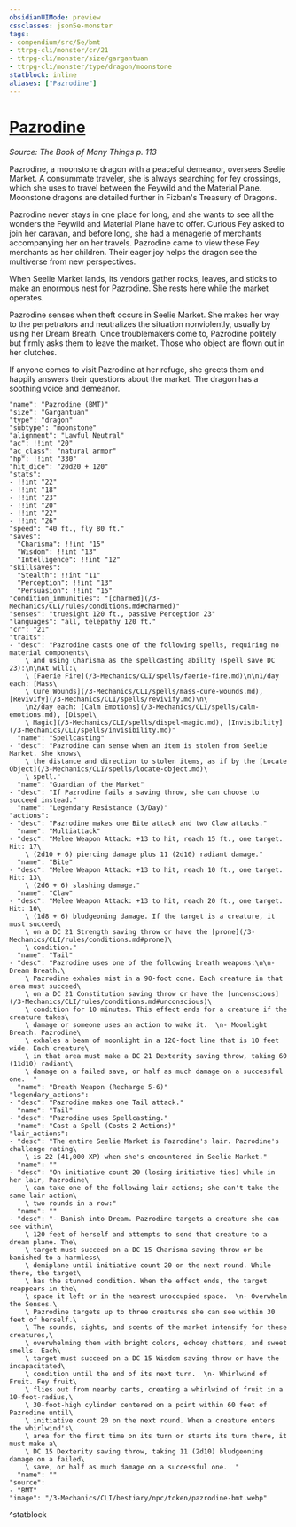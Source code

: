 ```yaml
---
obsidianUIMode: preview
cssclasses: json5e-monster
tags:
- compendium/src/5e/bmt
- ttrpg-cli/monster/cr/21
- ttrpg-cli/monster/size/gargantuan
- ttrpg-cli/monster/type/dragon/moonstone
statblock: inline
aliases: ["Pazrodine"]
---
```

# [Pazrodine](3-Mechanics\CLI\bestiary\npc/pazrodine-bmt.md)
*Source: The Book of Many Things p. 113*  

Pazrodine, a moonstone dragon with a peaceful demeanor, oversees Seelie Market. A consummate traveler, she is always searching for fey crossings, which she uses to travel between the Feywild and the Material Plane. Moonstone dragons are detailed further in Fizban's Treasury of Dragons.

Pazrodine never stays in one place for long, and she wants to see all the wonders the Feywild and Material Plane have to offer. Curious Fey asked to join her caravan, and before long, she had a menagerie of merchants accompanying her on her travels. Pazrodine came to view these Fey merchants as her children. Their eager joy helps the dragon see the multiverse from new perspectives.

When Seelie Market lands, its vendors gather rocks, leaves, and sticks to make an enormous nest for Pazrodine. She rests here while the market operates.

Pazrodine senses when theft occurs in Seelie Market. She makes her way to the perpetrators and neutralizes the situation nonviolently, usually by using her Dream Breath. Once troublemakers come to, Pazrodine politely but firmly asks them to leave the market. Those who object are flown out in her clutches.

If anyone comes to visit Pazrodine at her refuge, she greets them and happily answers their questions about the market. The dragon has a soothing voice and demeanor.

```statblock
"name": "Pazrodine (BMT)"
"size": "Gargantuan"
"type": "dragon"
"subtype": "moonstone"
"alignment": "Lawful Neutral"
"ac": !!int "20"
"ac_class": "natural armor"
"hp": !!int "330"
"hit_dice": "20d20 + 120"
"stats":
- !!int "22"
- !!int "18"
- !!int "23"
- !!int "20"
- !!int "22"
- !!int "26"
"speed": "40 ft., fly 80 ft."
"saves":
  "Charisma": !!int "15"
  "Wisdom": !!int "13"
  "Intelligence": !!int "12"
"skillsaves":
  "Stealth": !!int "11"
  "Perception": !!int "13"
  "Persuasion": !!int "15"
"condition_immunities": "[charmed](/3-Mechanics/CLI/rules/conditions.md#charmed)"
"senses": "truesight 120 ft., passive Perception 23"
"languages": "all, telepathy 120 ft."
"cr": "21"
"traits":
- "desc": "Pazrodine casts one of the following spells, requiring no material components\
    \ and using Charisma as the spellcasting ability (spell save DC 23):\n\nAt will:\
    \ [Faerie Fire](/3-Mechanics/CLI/spells/faerie-fire.md)\n\n1/day each: [Mass\
    \ Cure Wounds](/3-Mechanics/CLI/spells/mass-cure-wounds.md), [Revivify](/3-Mechanics/CLI/spells/revivify.md)\n\
    \n2/day each: [Calm Emotions](/3-Mechanics/CLI/spells/calm-emotions.md), [Dispel\
    \ Magic](/3-Mechanics/CLI/spells/dispel-magic.md), [Invisibility](/3-Mechanics/CLI/spells/invisibility.md)"
  "name": "Spellcasting"
- "desc": "Pazrodine can sense when an item is stolen from Seelie Market. She knows\
    \ the distance and direction to stolen items, as if by the [Locate Object](/3-Mechanics/CLI/spells/locate-object.md)\
    \ spell."
  "name": "Guardian of the Market"
- "desc": "If Pazrodine fails a saving throw, she can choose to succeed instead."
  "name": "Legendary Resistance (3/Day)"
"actions":
- "desc": "Pazrodine makes one Bite attack and two Claw attacks."
  "name": "Multiattack"
- "desc": "Melee Weapon Attack: +13 to hit, reach 15 ft., one target. Hit: 17\
    \ (2d10 + 6) piercing damage plus 11 (2d10) radiant damage."
  "name": "Bite"
- "desc": "Melee Weapon Attack: +13 to hit, reach 10 ft., one target. Hit: 13\
    \ (2d6 + 6) slashing damage."
  "name": "Claw"
- "desc": "Melee Weapon Attack: +13 to hit, reach 20 ft., one target. Hit: 10\
    \ (1d8 + 6) bludgeoning damage. If the target is a creature, it must succeed\
    \ on a DC 21 Strength saving throw or have the [prone](/3-Mechanics/CLI/rules/conditions.md#prone)\
    \ condition."
  "name": "Tail"
- "desc": "Pazrodine uses one of the following breath weapons:\n\n- Dream Breath.\
    \ Pazrodine exhales mist in a 90-foot cone. Each creature in that area must succeed\
    \ on a DC 21 Constitution saving throw or have the [unconscious](/3-Mechanics/CLI/rules/conditions.md#unconscious)\
    \ condition for 10 minutes. This effect ends for a creature if the creature takes\
    \ damage or someone uses an action to wake it.  \n- Moonlight Breath. Pazrodine\
    \ exhales a beam of moonlight in a 120-foot line that is 10 feet wide. Each creature\
    \ in that area must make a DC 21 Dexterity saving throw, taking 60 (11d10) radiant\
    \ damage on a failed save, or half as much damage on a successful one.  "
  "name": "Breath Weapon (Recharge 5-6)"
"legendary_actions":
- "desc": "Pazrodine makes one Tail attack."
  "name": "Tail"
- "desc": "Pazrodine uses Spellcasting."
  "name": "Cast a Spell (Costs 2 Actions)"
"lair_actions":
- "desc": "The entire Seelie Market is Pazrodine's lair. Pazrodine's challenge rating\
    \ is 22 (41,000 XP) when she's encountered in Seelie Market."
  "name": ""
- "desc": "On initiative count 20 (losing initiative ties) while in her lair, Pazrodine\
    \ can take one of the following lair actions; she can't take the same lair action\
    \ two rounds in a row:"
  "name": ""
- "desc": "- Banish into Dream. Pazrodine targets a creature she can see within\
    \ 120 feet of herself and attempts to send that creature to a dream plane. The\
    \ target must succeed on a DC 15 Charisma saving throw or be banished to a harmless\
    \ demiplane until initiative count 20 on the next round. While there, the target\
    \ has the stunned condition. When the effect ends, the target reappears in the\
    \ space it left or in the nearest unoccupied space.  \n- Overwhelm the Senses.\
    \ Pazrodine targets up to three creatures she can see within 30 feet of herself.\
    \ The sounds, sights, and scents of the market intensify for these creatures,\
    \ overwhelming them with bright colors, echoey chatters, and sweet smells. Each\
    \ target must succeed on a DC 15 Wisdom saving throw or have the incapacitated\
    \ condition until the end of its next turn.  \n- Whirlwind of Fruit. Fey fruit\
    \ flies out from nearby carts, creating a whirlwind of fruit in a 10-foot-radius,\
    \ 30-foot-high cylinder centered on a point within 60 feet of Pazrodine until\
    \ initiative count 20 on the next round. When a creature enters the whirlwind's\
    \ area for the first time on its turn or starts its turn there, it must make a\
    \ DC 15 Dexterity saving throw, taking 11 (2d10) bludgeoning damage on a failed\
    \ save, or half as much damage on a successful one.  "
  "name": ""
"source":
- "BMT"
"image": "/3-Mechanics/CLI/bestiary/npc/token/pazrodine-bmt.webp"
```
^statblock